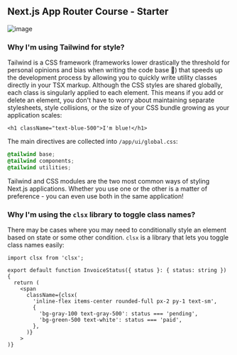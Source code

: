 ## Next.js App Router Course - Starter

![image](https://github.com/apilastrini/nextjs-dashboard/assets/133789773/5bdbdff4-46a5-407e-9ce1-83b683d9e8f0)


### Why I'm using Tailwind for style?

Tailwind is a CSS framework (frameworks lower drastically the threshold for personal opinions and bias when writing the code base 🥳) that speeds up the development process by allowing you to quickly write utility classes directly in your TSX markup. Although the CSS styles are shared globally, each class is singularly applied to each element. This means if you add or delete an element, you don't have to worry about maintaining separate stylesheets, style collisions, or the size of your CSS bundle growing as your application scales:

```tsx
<h1 className="text-blue-500">I'm blue!</h1>
```

The main directives are collected into `/app/ui/global.css`:

```css
@tailwind base;
@tailwind components;
@tailwind utilities;
```

Tailwind and CSS modules are the two most common ways of styling Next.js applications. Whether you use one or the other is a matter of preference - you can even use both in the same application!

### Why I'm using the `clsx` library to toggle class names?

There may be cases where you may need to conditionally style an element based on state or some other condition. `clsx`
is a library that lets you toggle class names easily:

```tsx
import clsx from 'clsx';

export default function InvoiceStatus({ status }: { status: string }) {
  return (
    <span
      className={clsx(
        'inline-flex items-center rounded-full px-2 py-1 text-sm',
        {
          'bg-gray-100 text-gray-500': status === 'pending',
          'bg-green-500 text-white': status === 'paid',
        },
      )}
    >
)}
```
